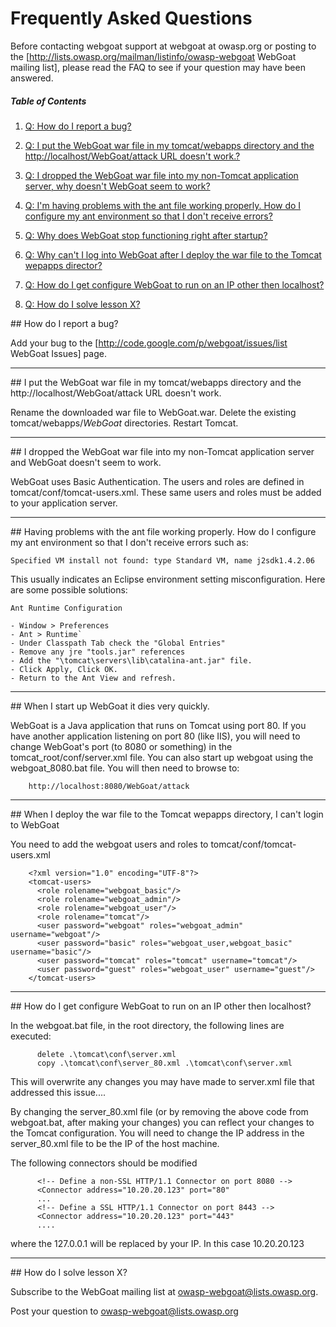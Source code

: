 # Frequently Asked Questions

Before contacting webgoat support at webgoat at owasp.org or posting to the [http://lists.owasp.org/mailman/listinfo/owasp-webgoat WebGoat mailing list], please read the FAQ to see if your question may have been answered.

##### Table of Contents

1. [Q: How do I report a bug?](#bug-report)

1. [Q: I put the WebGoat war file in my tomcat/webapps directory and the http://localhost/WebGoat/attack URL doesn't work.?](#tomcat-directory)

1. [Q: I dropped the WebGoat war file into my non-Tomcat application server, why doesn't WebGoat seem to work?](#non-tom-cat-app-server)

1. [Q: I'm having problems with the ant file working properly. How do I configure my ant environment so that I don't receive errors?](#and-file)

1. [Q: Why does WebGoat stop functioning right after startup?](#startup)

1. [Q: Why can't I log into WebGoat after I deploy the war file to the Tomcat wepapps director?](#tomcat-deploy)

1. [Q: How do I get configure WebGoat to run on an IP other then localhost?](#local-host-ip-config)

1. [Q: How do I solve lesson X?](#mailing-list)

<a name="bug-report"/>
##  How do I report a bug?

Add your bug to the [http://code.google.com/p/webgoat/issues/list WebGoat Issues] page.

***

<a name="tomcat-directory"/>
## I put the WebGoat war file in my tomcat/webapps directory and the http://localhost/WebGoat/attack URL doesn't work.

Rename the downloaded war file to WebGoat.war.  Delete the existing tomcat/webapps/*WebGoat* directories. Restart Tomcat.

***

<a name="non-tom-cat-app-server"/>
## I dropped the WebGoat war file into my non-Tomcat application server and WebGoat doesn't seem to work.

WebGoat uses Basic Authentication.  The users and roles are defined in tomcat/conf/tomcat-users.xml.  These same users and roles must be added to your application server.

***

<a name="ant-file"/>
## Having problems with the ant file working properly. How do I configure my ant environment so that I don't receive errors such as:

```
Specified VM install not found: type Standard VM, name j2sdk1.4.2.06
```

This usually indicates an Eclipse environment setting misconfiguration. Here are some possible solutions:

```
Ant Runtime Configuration

- Window > Preferences
- Ant > Runtime`
- Under Classpath Tab check the "Global Entries"
- Remove any jre "tools.jar" references
- Add the "\tomcat\servers\lib\catalina-ant.jar" file.
- Click Apply, Click OK.
- Return to the Ant View and refresh.
```

***

<a name="startup"/>
## When I start up WebGoat it dies very quickly.

WebGoat is a Java application that runs on Tomcat using port 80.  If you have another application listening on port 80 (like IIS), you will need to change WebGoat's port (to 8080 or something) in the tomcat_root/conf/server.xml file.  You can also start up webgoat using the webgoat_8080.bat file.  You will then need to browse to:

```
    http://localhost:8080/WebGoat/attack
```

***

<a name="tomcat-deploy"/>
## When I deploy the war file to the Tomcat wepapps directory, I can't login to WebGoat

You need to add the webgoat users and roles to tomcat/conf/tomcat-users.xml

```
    <?xml version="1.0" encoding="UTF-8"?>
    <tomcat-users>
      <role rolename="webgoat_basic"/>
      <role rolename="webgoat_admin"/>
      <role rolename="webgoat_user"/>
      <role rolename="tomcat"/>
      <user password="webgoat" roles="webgoat_admin" username="webgoat"/>
      <user password="basic" roles="webgoat_user,webgoat_basic" username="basic"/>
      <user password="tomcat" roles="tomcat" username="tomcat"/>
      <user password="guest" roles="webgoat_user" username="guest"/>
    </tomcat-users>
```

***

<a name="local-host-ip-config"/>
## How do I get configure WebGoat to run on an IP other then localhost?

In the webgoat.bat file, in the root directory, the following lines are executed: 

```
      delete .\tomcat\conf\server.xml 
      copy .\tomcat\conf\server_80.xml .\tomcat\conf\server.xml 
```

This will overwrite any changes you may have made to server.xml file that addressed this issue.... 

By changing the server_80.xml file (or by removing the above code from webgoat.bat, after making your changes) you can reflect your changes to the Tomcat configuration. You will need to change the IP address in the server_80.xml file to be the IP of the host machine.

The following connectors should be modified

```
      <!-- Define a non-SSL HTTP/1.1 Connector on port 8080 --> 
      <Connector address="10.20.20.123" port="80" 
      ... 
      <!-- Define a SSL HTTP/1.1 Connector on port 8443 --> 
      <Connector address="10.20.20.123" port="443" 
      .... 
```

where the 127.0.0.1 will be replaced by your IP. In this case 10.20.20.123

***

<a name="mailing-list"/>
## How do I solve lesson X?

Subscribe to the WebGoat mailing list at owasp-webgoat@lists.owasp.org.

Post your question to owasp-webgoat@lists.owasp.org